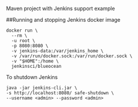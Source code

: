 Maven project with Jenkins support example

##Running and stopping Jenkins docker image 

```
docker run \
  --rm \
  -u root \
  -p 8080:8080 \
  -v jenkins-data:/var/jenkins_home \
  -v /var/run/docker.sock:/var/run/docker.sock \
  -v "$HOME":/home \
  jenkinsci/blueocean
```
To shutdown Jenkins
```
java -jar jenkins-cli.jar \
-s http://localhost:8080/ safe-shutdown \
--username <admin> --password <admin>
```